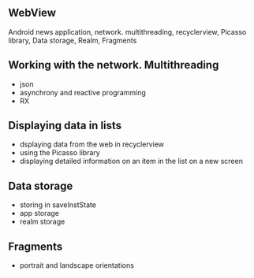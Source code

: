 ## WebView
Android news application, network. multithreading, recyclerview, Picasso library, Data storage, Realm, Fragments

## Working with the network. Multithreading
- json
- asynchrony and reactive programming
- RX

## Displaying data in lists
- dsplaying data from the web in recyclerview
- using the Picasso library
- displaying detailed information on an item in the list on a new screen

## Data storage
- storing in saveInstState
- app storage
- realm storage

## Fragments
- portrait and landscape orientations
